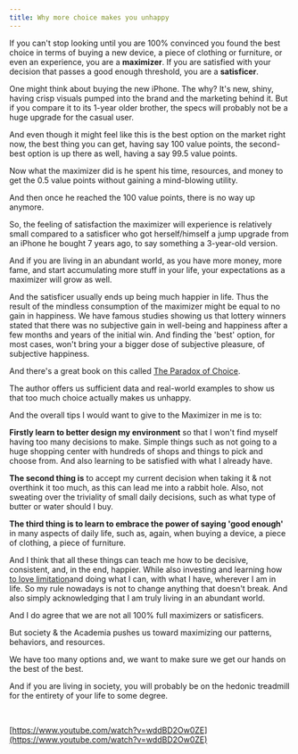 ```yaml
---
title: Why more choice makes you unhappy
---
```


If you can't stop looking until you are 100% convinced you found the best choice in terms of buying a new device, a piece of clothing or furniture, or even an experience, you are a **maximizer**. If you are satisfied with your decision that passes a good enough threshold, you are a **satisficer**.

One might think about buying the new iPhone. The why? It's new, shiny, having crisp visuals pumped into the brand and the marketing behind it. But if you compare it to its 1-year older brother, the specs will probably not be a huge upgrade for the casual user.

And even though it might feel like this is the best option on the market right now, the best thing you can get, having say 100 value points, the second-best option is up there as well, having a say 99.5 value points.

Now what the maximizer did is he spent his time, resources, and money to get the 0.5 value points without gaining a mind-blowing utility.

And then once he reached the 100 value points, there is no way up anymore.

So, the feeling of satisfaction the maximizer will experience is relatively small compared to a satisficer who got herself/himself a jump upgrade from an iPhone he bought 7 years ago, to say something a 3-year-old version.

And if you are living in an abundant world, as you have more money, more fame, and start accumulating more stuff in your life, your expectations as a maximizer will grow as well.

And the satisficer usually ends up being much happier in life. Thus the result of the mindless consumption of the maximizer might be equal to no gain in happiness. We have famous studies showing us that lottery winners stated that there was no subjective gain in well-being and happiness after a few months and years of the initial win. And finding the 'best' option, for most cases, won't bring your a bigger dose of subjective pleasure, of subjective happiness.

And there's a great book on this called [The Paradox of Choice](https://www.amazon.com/dp/0060005696/?tag=grs17-20).

The author offers us sufficient data and real-world examples to show us that too much choice actually makes us unhappy.

And the overall tips I would want to give to the Maximizer in me is to:

**Firstly learn to better design my environment** so that I won't find myself having too many decisions to make. Simple things such as not going to a huge shopping center with hundreds of shops and things to pick and choose from. And also learning to be satisfied with what I already have.

**The second thing is** to accept my current decision when taking it & not overthink it too much, as this can lead me into a rabbit hole. Also, not sweating over the triviality of small daily decisions, such as what type of butter or water should I buy.

**The third thing is to learn to embrace the power of saying 'good enough'** in many aspects of daily life, such as, again, when buying a device, a piece of clothing, a piece of furniture.

And I think that all these things can teach me how to be decisive, consistent, and, in the end, happier. While also investing and learning how [to love limitation](https://youtu.be/uI7iTMSIUJM)and doing what I can, with what I have, wherever I am in life. So my rule nowadays is not to change anything that doesn't break. And also simply acknowledging that I am truly living in an abundant world.

And I do agree that we are not all 100% full maximizers or satisficers.

But society & the Academia pushes us toward maximizing our patterns, behaviors, and resources.

We have too many options and, we want to make sure we get our hands on the best of the best.

And if you are living in society, you will probably be on the hedonic treadmill for the entirety of your life to some degree.

‍

[https://www.youtube.com/watch?v=wddBD2Ow0ZE](https://www.youtube.com/watch?v=wddBD2Ow0ZE)
